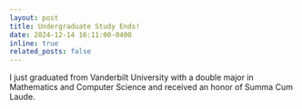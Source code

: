 ```yaml
---
layout: post
title: Undergraduate Study Ends!
date: 2024-12-14 16:11:00-0400
inline: true
related_posts: false
---
```


I just graduated from Vanderbilt University with a double major in Mathematics and Computer Science and received an honor of Summa Cum Laude.